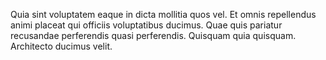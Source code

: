 Quia sint voluptatem eaque in dicta mollitia quos vel. Et omnis repellendus animi placeat qui officiis voluptatibus ducimus. Quae quis pariatur recusandae perferendis quasi perferendis. Quisquam quia quisquam. Architecto ducimus velit.